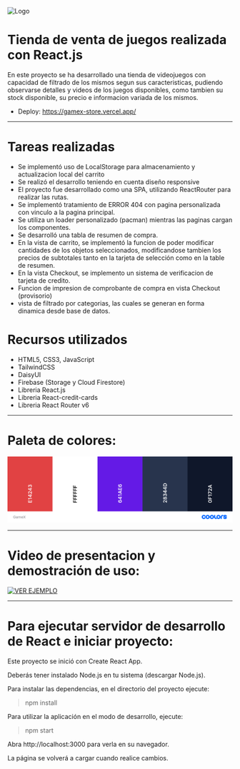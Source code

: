![Logo](https://firebasestorage.googleapis.com/v0/b/gamex-store.appspot.com/o/GameX-Logo.png?alt=media&token=7b327faf-1161-4da1-9680-d3114cb53bdd)

# Tienda de venta de juegos realizada con React.js

En este proyecto se ha desarrollado una tienda de videojuegos con capacidad de filtrado de los mismos segun sus caracteristicas, pudiendo observarse detalles y videos de los juegos disponibles, como tambien su stock disponible, su precio e informacion variada de los mismos.

-   Deploy: https://gamex-store.vercel.app/

---

# Tareas realizadas

-   Se implementó uso de LocalStorage para almacenamiento y actualizacion local del carrito
-   Se realizó el desarrollo teniendo en cuenta diseño responsive
-   El proyecto fue desarrollado como una SPA, utilizando ReactRouter para realizar las rutas.
-   Se implementó tratamiento de ERROR 404 con pagina personalizada con vinculo a la pagina principal.
-   Se utiliza un loader personalizado (pacman) mientras las paginas cargan los componentes.
-   Se desarrolló una tabla de resumen de compra.
-   En la vista de carrito, se implementó la funcion de poder modificar cantidades de los objetos seleccionados, modificandose tambien los precios de subtotales tanto en la tarjeta de selección como en la table de resumen.
-   En la vista Checkout, se implemento un sistema de verificacion de tarjeta de credito.
-   Funcion de impresion de comprobante de compra en vista Checkout (provisorio)
-   vista de filtrado por categorias, las cuales se generan en forma dinamica desde base de datos.

# Recursos utilizados

-   HTML5, CSS3, JavaScript
-   TailwindCSS
-   DaisyUI
-   Firebase (Storage y Cloud Firestore)
-   Libreria React.js
-   Libreria React-credit-cards
-   Libreria React Router v6

---

# Paleta de colores:

![Paleta](https://raw.githubusercontent.com/GiorgioCode/tienda-GameX/master/src/paleta-GameX.png)

---

# Video de presentacion y demostración de uso:

[![VER EJEMPLO](https://firebasestorage.googleapis.com/v0/b/gamex-store.appspot.com/o/ver_youtube.png?alt=media&token=ffe34a3d-e5d2-420d-9ec7-cc316b91452e)](https://www.youtube.com/watch?v=f5vY-XDUIYc)

---

# Para ejecutar servidor de desarrollo de React e iniciar proyecto:

Este proyecto se inició con Create React App.

Deberás tener instalado Node.js en tu sistema (descargar Node.js).

Para instalar las dependencias, en el directorio del proyecto ejecute:

> npm install

Para utilizar la aplicación en el modo de desarrollo, ejecute:

> npm start

Abra http://localhost:3000 para verla en su navegador.

La página se volverá a cargar cuando realice cambios.
